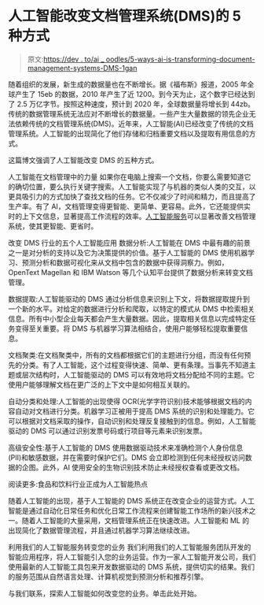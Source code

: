 # 人工智能改变文档管理系统(DMS)的 5 种方式

> 原文:[https://dev . to/ai _ oodles/5-ways-ai-is-transforming-document-management-systems-DMS-1gan](https://dev.to/ai_oodles/5-ways-ai-is-transforming-document-management-systems-dms-1gan)

随着组织的发展，新生成的数据量也在不断增长。据《福布斯》报道，2005 年全球产生了 15eb 的数据，2010 年产生了近 1200。到今天为止，这个数字已经达到了 2.5 万亿字节。按照这种速度，预计到 2020 年，全球数据量将增长到 44zb。传统的数据管理系统无法应对不断增长的数据量。一些产生大量数据的领先企业无法依赖传统的文档管理系统(DMS)。近年来，人工智能(AI)已经改变了传统的文档管理系统。人工智能的出现简化了他们存储和归档重要文档以及提取有用信息的方式。

这篇博文强调了人工智能改变 DMS 的五种方式。

人工智能在文档管理中的力量
如果你在电脑上搜索一个文档，你要么需要知道它的确切位置，要么执行关键字搜索。人工智能实现了与机器的类似人类的交互，以更具吸引力的方式加快了查找文档的任务。它不仅减少了时间和精力，而且提高了生产率。有了 AI，文档管理变得更智能、更简单、更容易。此外，它还能提供实时的上下文信息，显著提高工作流程的效率。[人工智能服务](https://artificialintelligence.oodles.io/)可以显著改善文档管理系统，使其更智能、更省时。

改变 DMS 行业的五个人工智能应用
数据分析:人工智能在 DMS 中最有趣的前景之一是对分析的支持以及它为决策提供的价值。基于人工智能的 DMS 使用机器学习、预测分析和数据可视化来从文档中包含的数据中获得洞察力。例如，OpenText Magellan 和 IBM Watson 等几个认知平台提供了数据分析来转变文档管理。

数据提取:人工智能驱动的 DMS 通过分析信息来识别上下文，将数据提取提升到一个新的水平。对给定的数据进行分析和爬取，以特定的模式从 DMS 中检索相关信息。所有中小型企业每天都会产生大量数据。因此，提取相关信息以完成特定任务变得至关重要。将 DMS 与机器学习算法相结合，使用户能够轻松提取重要信息。

文档聚类:在文档聚类中，所有的文档都根据它们的主题进行分组，而没有任何预先的分类。有了人工智能，这个过程变得快速、简单、更有条理。当事先不知道主题或层次结构时，人工智能驱动的 DMS 可以有效地将文档分配给不同的主题。它使用户能够理解文档在更广泛的上下文中是如何相互关联的。

自动分类和处理:人工智能的出现使得 OCR(光学字符识别)技术能够根据文档的内容自动对文档进行分类。机器学习正被用于提高 DMS 系统的识别和处理能力。它可以根据对文档采取的操作，自动识别和处理反复接触到的信息。例如，人工智能驱动的 DMS 可以通过识别发票号码或行项目等元素来识别发票。

高级安全性:基于人工智能的 DMS 使用数据驱动技术来准确检测个人身份信息(PII)和敏感数据，并在需要时保护它们。DMS 会立即检测到任何未经授权访问数据的企图。此外，AI 使用安全的生物识别技术防止未经授权查看或更改文档。

阅读更多:食品和饮料行业正成为人工智能热点

随着人工智能的出现，基于人工智能的 DMS 系统正在改变企业的运营方式。人工智能是通过自动化日常任务和优化日常工作流程来创建智能工作场所的新兴技术之一。随着人工智能的大量采用，文档管理系统正在快速改进。人工智能和 ML 的出现简化了数据管理流程，并且通过机器学习算法继续改进。

利用我们的人工智能服务转变您的业务
我们利用我们的人工智能服务团队开发的智能应用程序，将人工智能引入您的业务运营。作为一家人工智能开发公司，我们使用最新的人工智能工具包来开发数据驱动的 DMS 系统，提供切实的结果。我们的服务范围从自然语言处理、计算机视觉到预测分析和推荐引擎。

与我们联系，探索人工智能如何改变您的业务。单击此处开始。